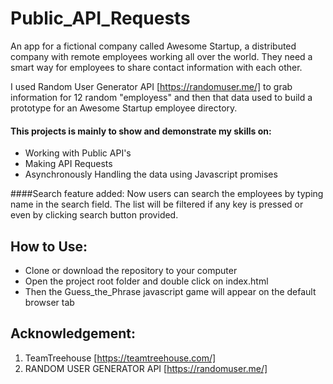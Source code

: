 # Public_API_Requests
 An app for a fictional company called Awesome Startup, a distributed company with remote employees working all over the world. They need a smart way for employees to share contact information with each other.

 I used Random User Generator API [https://randomuser.me/] to grab information for 12 random "employess"
 and then that data used to build a prototype for an Awesome Startup employee directory.
 
 #### This projects is mainly to show and demonstrate my skills on:
 * Working with Public API's
 * Making API Requests
 * Asynchronously Handling the data using Javascript promises
 
 ####Search feature added:
 Now users can search the employees by typing name in the search field. The list will be filtered if any key is pressed or even by clicking search button provided.
 ## How to Use:
 * Clone or download the repository to your computer
 * Open the project root folder and double click on index.html
 * Then the Guess_the_Phrase javascript game will appear on the default browser tab
 ## Acknowledgement:
 1. TeamTreehouse [https://teamtreehouse.com/]
 2. RANDOM USER GENERATOR API [https://randomuser.me/]

 
